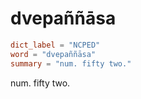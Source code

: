 # dvepaññāsa

``` toml
dict_label = "NCPED"
word = "dvepaññāsa"
summary = "num. fifty two."
```

num. fifty two.

